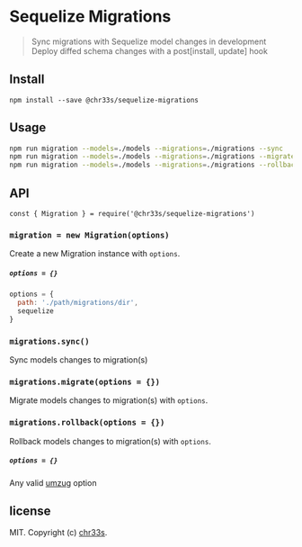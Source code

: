 # Sequelize Migrations

> Sync migrations with Sequelize model changes in development Deploy diffed
> schema changes with a post[install, update] hook

## Install

`npm install --save @chr33s/sequelize-migrations`

## Usage

```sh
npm run migration --models=./models --migrations=./migrations --sync
npm run migration --models=./models --migrations=./migrations --migrate
npm run migration --models=./models --migrations=./migrations --rollback.to=0
```

## API

`const { Migration } = require('@chr33s/sequelize-migrations')`

### `migration = new Migration(options)`

Create a new Migration instance with `options`.

##### `options = {}`

```js
options = {
  path: './path/migrations/dir',
  sequelize
}
```

### `migrations.sync()`

Sync models changes to migration(s)

### `migrations.migrate(options = {})`

Migrate models changes to migration(s) with `options`.

### `migrations.rollback(options = {})`

Rollback models changes to migration(s) with `options`.

##### `options = {}`

Any valid [umzug](https://github.com/sequelize/umzug) option

## license

MIT. Copyright (c) [chr33s](https://github.com/chr33s).
